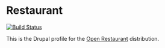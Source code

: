 Restaurant
=========

[![Build Status](https://travis-ci.org/openrestaurant/restaurant.svg?branch=7.x-1.x)](https://travis-ci.org/openrestaurant/restaurant)

This is the Drupal profile for the [Open Restaurant](http://github.com/openrestaurant/openrestaurant) distribution.

